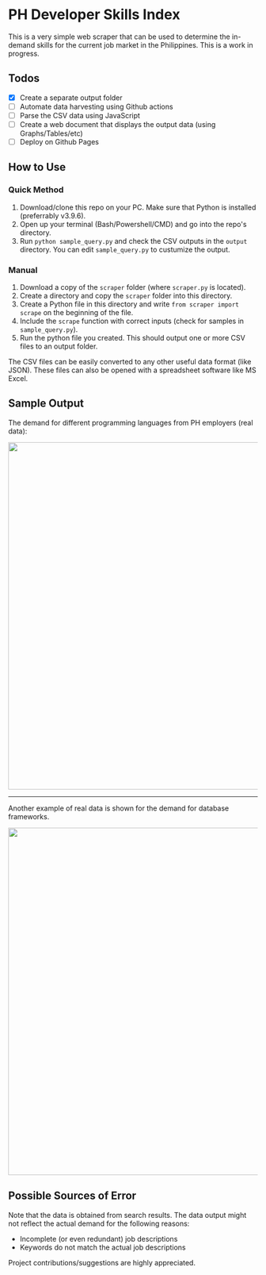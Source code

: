 # PH Developer Skills Index

This is a very simple web scraper that can be used to determine the in-demand 
skills for the current job market in the Philippines. This is a work in progress.

## Todos
- [x] Create a separate output folder
- [ ] Automate data harvesting using Github actions
- [ ] Parse the CSV data using JavaScript
- [ ] Create a web document that displays the output data (using Graphs/Tables/etc)
- [ ] Deploy on Github Pages

## How to Use
### Quick Method
1. Download/clone this repo on your PC. Make sure that Python is installed (preferrably v3.9.6).
2. Open up your terminal (Bash/Powershell/CMD) and go into the repo's directory.
3. Run `python sample_query.py` and check the CSV outputs in the `output` directory. 
   You can edit `sample_query.py` to custumize the output.

### Manual
1. Download a copy of the `scraper` folder (where `scraper.py` is located).
2. Create a directory and copy the `scraper` folder into this directory.
3. Create a Python file in this directory and write `from scraper import scrape` on the beginning of the file.
4. Include the `scrape` function with correct inputs (check for samples in `sample_query.py`).
5. Run the python file you created. This should output one or more CSV files to an output folder.

The CSV files can be easily converted to any other useful data format (like JSON).
These files can also be opened with a spreadsheet software like MS Excel.
  
## Sample Output
The demand for different programming languages from PH employers (real data):

<img src='https://user-images.githubusercontent.com/76241888/132360549-f6cbee91-799f-497b-94d7-cbab373b2298.png' width='700px'>

---

Another example of real data is shown for the demand for database frameworks.

<img src='https://user-images.githubusercontent.com/76241888/132358961-83ab05ec-eac9-4dd6-b1af-c6cdb5364bb4.png' width='700px'>

## Possible Sources of Error
Note that the data is obtained from search results.
The data output might not reflect the actual demand for the following reasons:
- Incomplete (or even redundant) job descriptions
- Keywords do not match the actual job descriptions

Project contributions/suggestions are highly appreciated.
